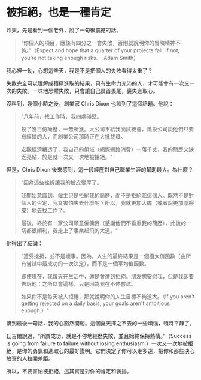 # 被拒絕，也是一種肯定


昨天，先是看到一個老外，說了一句很震撼的話。

> “你個人的項目，應該有四分之一會失敗，否則就說明你的冒險精神不夠。”（Expect and hope that a quarter of your projects fail. If not, you're not taking enough risks. --Adam Smith）

我心裡一動，心想這些天，我是不是把個人的失敗看得太重了？

失敗完全可以理解成積極進取的結果，只有生命力充沛的人，才可能會有一次又一次的失敗。一味地恐懼失敗，只會讓自己畏首畏尾，喪失進取心。

沒料到，幾個小時之後，創業家 Chris Dixon 也談到了這個話題。他說：

> “八年前，找工作時，我四處碰壁。
>
> 投了幾百份簡歷，一無所獲。大公司不給我面試機會，風投公司說他們只要有經驗的人，而創業公司那時正在大批裁員。
>
> 宏觀經濟糟透了，我自己的領域（網際網路消費）一落千丈，我的簡歷又缺乏亮點，於是就一次又一次地被拒絕。"

但是，Chris Dixon 後來感到，這一段經歷對自己職業生涯的幫助最大。為什麼？

> ”因為這些挫折讓我的臉皮變厚了。
>
> 我開始意識到，僱主只是拒絕我的簡歷，而不是拒絕我這個人。既然不是對個人的否定，我又害怕失去什麼呢？所以，我就更加大膽（或者說更加厚臉皮）地去找工作了。
>
> 最後，終於有一家公司願意僱傭我（感謝他們不看重我的簡歷），此後的一切都很順利，我走上了事業起飛的大道。“

他得出了結論：

> ”遭受挫折，並不是壞事。因為，人生的最終結果是一個極大值函數（由所有嘗試中最成功的一次決定），而不是一個平均值函數。
>
> 即使現在，我每天在生活中，還是會遭到拒絕。朋友想安慰我，但是我卻要告訴他：之所以會這樣，只是因為我在不停嘗試。
>
> 如果你不是每天被人拒絕，那就說明你的人生目標不夠遠大。（If you aren't getting rejected on a daily basis, your goals aren't ambitious enough.）"

讀到最後一句話，我的心豁然開朗。這個夏天揮之不去的一些煩惱，頓時平靜了。

丘吉爾說過，“所謂成功，就是不停地經歷失敗，並且始終保持熱情。”（Success is going from failure to failure without losing enthusiasm.）一次又一次地被拒絕，是你的勇氣和進取心的最好證明。它們決定了你可以走多遠，把你和那些決心放棄的人拉開差距。

所以，不要害怕被拒絕，這其實是對你的肯定和褒揚。
